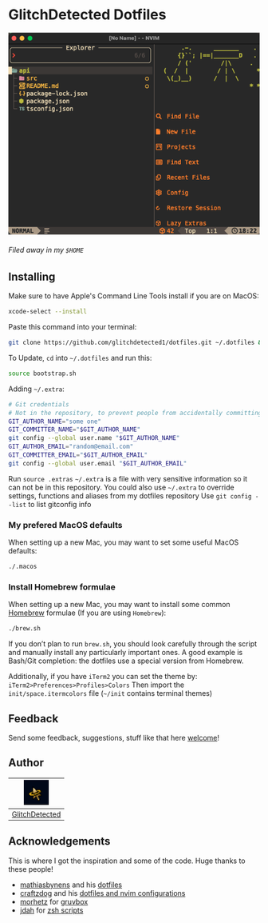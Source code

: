 # GlitchDetected Dotfiles

![Screenshot of nvim](./static/snapshot.png)
###### _Filed away in my `$HOME`_

## Installing

Make sure to have Apple's Command Line Tools install if you are on MacOS:
```zsh
xcode-select --install
```

Paste this command into your terminal:
```zsh
git clone https://github.com/glitchdetected1/dotfiles.git ~/.dotfiles && cd ~/.dotfiles && source bootstrap.sh
```

To Update, `cd` into `~/.dotfiles` and run this:
```zsh
source bootstrap.sh
```

Adding `~/.extra`:
```zsh
# Git credentials
# Not in the repository, to prevent people from accidentally committing under my name/email
GIT_AUTHOR_NAME="some one"
GIT_COMMITTER_NAME="$GIT_AUTHOR_NAME"
git config --global user.name "$GIT_AUTHOR_NAME"
GIT_AUTHOR_EMAIL="random@email.com"
GIT_COMMITTER_EMAIL="$GIT_AUTHOR_EMAIL"
git config --global user.email "$GIT_AUTHOR_EMAIL"
```
Run `source .extras`
`~/.extra` is a file with very sensitive information so it can not be in this repository. You could also use `~/.extra` to override settings, functions and aliases from my dotfiles repository
Use `git config --list` to list gitconfig info

### My prefered MacOS defaults

When setting up a new Mac, you may want to set some useful MacOS defaults:

```bash
./.macos
```

### Install Homebrew formulae

When setting up a new Mac, you may want to install some common [Homebrew](https://brew.sh/) formulae (If you are using `Homebrew`):

```bash
./brew.sh
```
If you don’t plan to run `brew.sh`, you should look carefully through the script and manually install any particularly important ones. A good example is Bash/Git completion: the dotfiles use a special version from Homebrew.


Additionally, if you have `iTerm2` you can set the theme by:
`iTerm2>Preferences>Profiles>Colors` 
Then import the `init/space.itermcolors` file (`~/init` contains terminal themes)

## Feedback
Send some feedback, suggestions, stuff like that here
[welcome](https://github.com/glitchdetected1/dotfiles/issues)!

## Author

| <img src="static/glitchdetected.png" alt="Logo" width="50" height="50">
|---|
| [GlitchDetected](https://www.youtube.com/watch?v=dQw4w9WgXcQ) |

## Acknowledgements
This is where I got the inspiration and some of the code. Huge thanks to these people!

* [mathiasbynens](https://github.com/mathiasbynens) and his [dotfiles](https://github.com/mathiasbynens/dotfiles)
* [craftzdog](https://github.com/craftzdog) and his [dotfiles and nvim configurations](https://github.com/craftzdog/dotfiles-public)
* [morhetz](https://github.com/morhetz) for [gruvbox](https://github.com/morhetz/gruvbox)
* [jdah](https://github.com/jdah) for [zsh scripts](https://github.com/jdah/dotfiles)